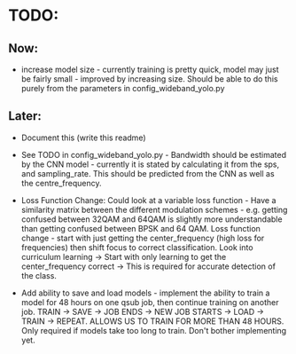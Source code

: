 # TODO:

## Now:
- increase model size - currently training is pretty quick, model may just be fairly small - improved by increasing size. Should be able to do this purely from the parameters in config_wideband_yolo.py

## Later:
- Document this (write this readme)

- See TODO in config_wideband_yolo.py - Bandwidth should be estimated by the CNN model - currently it is stated by calculating it from the sps, and sampling_rate. This should be predicted from the CNN as well as the centre_frequency.

- Loss Function Change:
Could look at a variable loss function - Have a similarity matrix between the different modulation schemes - e.g. getting confused between 32QAM and 64QAM is slightly more understandable than getting confused between BPSK and 64 QAM. Loss function change - start with just getting the center_frequency (high loss for frequencies) then shift focus to correct classification. Look into curriculum learning -> Start with only learning to get the center_frequency correct -> This is required for accurate detection of the class.

- Add ability to save and load models - implement the ability to train a model for 48 hours on one qsub job, then continue training on another job. TRAIN -> SAVE -> JOB ENDS -> NEW JOB STARTS -> LOAD -> TRAIN -> REPEAT. ALLOWS US TO TRAIN FOR MORE THAN 48 HOURS. Only required if models take too long to train. Don't bother implementing yet.